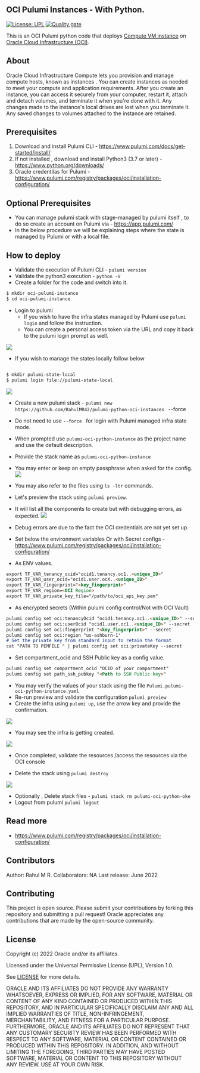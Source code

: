 
OCI Pulumi Instances  - With Python.
------

[![License: UPL](https://img.shields.io/badge/license-UPL-green)](https://img.shields.io/badge/license-UPL-green) [![Quality gate](https://sonarcloud.io/api/project_badges/quality_gate?project=oracle-devrel_pulumi-python-oci-instances)](https://sonarcloud.io/dashboard?id=oracle-devrel_pulumi-python-oci-instances)

This is an OCI Pulumi python code that deploys [Compute VM instance](https://docs.oracle.com/en-us/iaas/Content/Compute/home.htm) on [Oracle Cloud Infrastructure (OCI)](https://cloud.oracle.com/en_US/cloud-infrastructure).

## About
Oracle Cloud Infrastructure Compute lets you provision and manage compute hosts, known as instances . You can create instances as needed to meet your compute and application requirements. After you create an instance, you can access it securely from your computer, restart it, attach and detach volumes, and terminate it when you're done with it. Any changes made to the instance's local drives are lost when you terminate it. Any saved changes to volumes attached to the instance are retained.

## Prerequisites
1. Download and install Pulumi CLI - https://www.pulumi.com/docs/get-started/install/
2. If not installed , download and install Python3 (3.7 or later) - https://www.python.org/downloads/
3. Oracle credentilas for Pulumi - https://www.pulumi.com/registry/packages/oci/installation-configuration/

## Optional Prerequisites

- You can manage pulumi stack with stage-managed by pulumi itself , to do so create an account on Pulumi via - https://app.pulumi.com/
- In the below procedure we will be explaining steps where the state is managed by Pulumi or with a local file.

## How to deploy

- Validate the execution of Pulumi CLI - `pulumi version`
- Validate the python3 execution - `python -V`
- Create a folder for the code and switch into it.
```markdown
$ mkdir oci-pulumi-instance
$ cd oci-pulumi-instance
```
- Login to pulumi
  - If you wish to have the infra states managed by Pulumi use `pulumi login` and follow the instruction.
  - You can create a personal access token via the URL and copy it back to the pulumi login prompt as well.

![](images/personal_access_token.png)

- If you wish to manage the states locally follow below
```markdown

$ mkdir pulumi-state-local
$ pulumi login file://pulumi-state-local
```

![](images/pulumi_local.png)

- Create a new pulumi stack - `pulumi new https://github.com/RahulMR42/pulumi-python-oci-instances ` --force
- Do not need to use `--force ` for login with Pulumi managed infra state mode.
- When prompted use `pulumi-oci-python-instance` as the project name and use the default description.
- Provide the stack name as `pulumi-oci-python-instance`
- You may enter or keep an empty passphrase when asked for the config.
  ![](images/pulumi_new_final.png)

- You may also refer to the files using `ls -ltr` commands.
- Let's preview the stack using `pulumi preview`.
- It will list all the components to create but with debugging errors, as expected.
  ![](images/pulumi_create_progress.png)

- Debug errors are due to the fact the OCI credentials are not yet set up.
- Set below   the environment variables Or with Secret configs - https://www.pulumi.com/registry/packages/oci/installation-configuration/

- As ENV values.

```markdown
export TF_VAR_tenancy_ocid="ocid1.tenancy.oc1..<unique_ID>"
export TF_VAR_user_ocid="ocid1.user.ocX..<unique_ID>"
export TF_VAR_fingerprint="<key_fingerprint>"
export TF_VAR_region=<OCI Region>
export TF_VAR_private_key_file="/path/to/oci_api_key.pem"
```

- As encrypted secrets (Within pulumi config control/Not with OCI Vault)

```markdown
pulumi config set oci:tenancyOcid "ocid1.tenancy.oc1..<unique_ID>" --secret
pulumi config set oci:userOcid "ocid1.user.oc1..<unique_ID>" --secret
pulumi config set oci:fingerprint "<key_fingerprint>" --secret
pulumi config set oci:region "us-ashburn-1"
# Set the private key from standard input to retain the format
cat "PATH TO PEMFILE " | pulumi config set oci:privateKey --secret
```

- Set compartment_ocid and SSH Public key  as a config value.
```markdown
pulumi config set compartment_ocid "OCID of your compartment"
pulumi config set path_ssh_pubkey "<Path to SSH Public key>" 
```
- You may verify the values of your stack using the file `Pulumi.pulumi-oci-python-instance.yaml`
- Re-run preview and validate the configuration `pulumi preview`
- Create the infra using `pulumi up`, use the arrow key and provide the confirmation.

![](images/pulumi_up.png)

- You may see the infra is getting created.

![](images/pulumi_done.png)

- Once completed, validate the resources /access the resources via the OCI console

- Delete the stack using `pulumi destroy `

![](images/pulumi_destroy.png)

- Optionally , Delete stack files - `pulumi stack rm pulumi-oci-python-oke`
- Logout from pulumi `pulumi logout`

## Read more

- https://www.pulumi.com/registry/packages/oci/installation-configuration/

## Contributors
Author: Rahul M R.
Collaborators: NA
Last release: June 2022

## Contributing
This project is open source.  Please submit your contributions by forking this repository and submitting a pull request!  Oracle appreciates any contributions that are made by the open-source community.

## License
Copyright (c) 2022 Oracle and/or its affiliates.

Licensed under the Universal Permissive License (UPL), Version 1.0.

See [LICENSE](LICENSE) for more details.

ORACLE AND ITS AFFILIATES DO NOT PROVIDE ANY WARRANTY WHATSOEVER, EXPRESS OR IMPLIED, FOR ANY SOFTWARE, MATERIAL OR CONTENT OF ANY KIND CONTAINED OR PRODUCED WITHIN THIS REPOSITORY, AND IN PARTICULAR SPECIFICALLY DISCLAIM ANY AND ALL IMPLIED WARRANTIES OF TITLE, NON-INFRINGEMENT, MERCHANTABILITY, AND FITNESS FOR A PARTICULAR PURPOSE.  FURTHERMORE, ORACLE AND ITS AFFILIATES DO NOT REPRESENT THAT ANY CUSTOMARY SECURITY REVIEW HAS BEEN PERFORMED WITH RESPECT TO ANY SOFTWARE, MATERIAL OR CONTENT CONTAINED OR PRODUCED WITHIN THIS REPOSITORY. IN ADDITION, AND WITHOUT LIMITING THE FOREGOING, THIRD PARTIES MAY HAVE POSTED SOFTWARE, MATERIAL OR CONTENT TO THIS REPOSITORY WITHOUT ANY REVIEW. USE AT YOUR OWN RISK. 





 

